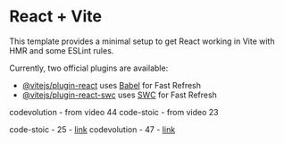 # React + Vite

This template provides a minimal setup to get React working in Vite with HMR and some ESLint rules.

Currently, two official plugins are available:

- [@vitejs/plugin-react](https://github.com/vitejs/vite-plugin-react/blob/main/packages/plugin-react/README.md) uses [Babel](https://babeljs.io/) for Fast Refresh
- [@vitejs/plugin-react-swc](https://github.com/vitejs/vite-plugin-react-swc) uses [SWC](https://swc.rs/) for Fast Refresh

codevolution - from video 44
code-stoic - from video 23

code-stoic - 25 - [link](https://youtu.be/2bCqpPDRq3s?si=9H-eWpKpq2SHUYfz)
codevolution - 47 - [link](https://youtu.be/-3lL8oyev9w?si=FV9UTUI9s7tDSRMv)
